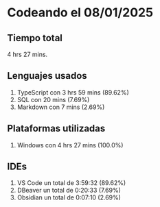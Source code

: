 # Codeando el 08/01/2025

## Tiempo total
4 hrs 27 mins.

## Lenguajes usados
1. TypeScript con 3 hrs 59 mins (89.62%)
1. SQL con 20 mins (7.69%)
1. Markdown con 7 mins (2.69%)

## Plataformas utilizadas
1. Windows con 4 hrs 27 mins (100.0%)

## IDEs
1. VS Code un total de 3:59:32 (89.62%)
1. DBeaver un total de 0:20:33 (7.69%)
1. Obsidian un total de 0:07:10 (2.69%)
